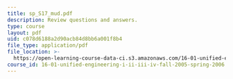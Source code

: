 ```yaml
---
title: sp_S17_mud.pdf
description: Review questions and answers.
type: course
layout: pdf
uid: c078d6188a2d90acb84d8bb6a001f8b4
file_type: application/pdf
file_location: >-
  https://open-learning-course-data-ci.s3.amazonaws.com/16-01-unified-engineering-i-ii-iii-iv-fall-2005-spring-2006/c078d6188a2d90acb84d8bb6a001f8b4_sp_S17_mud.pdf
course_id: 16-01-unified-engineering-i-ii-iii-iv-fall-2005-spring-2006
---
```

